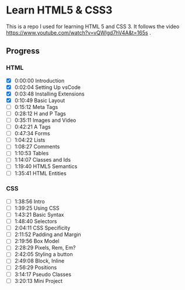 # Learn HTML5 & CSS3

This is a repo I used for learning HTML 5 and CSS 3. It follows the video https://www.youtube.com/watch?v=vQWlgd7hV4A&t=165s .

## Progress

### HTML
- [x] 0:00:00  Introduction
- [x] 0:02:04  Setting Up vsCode
- [x] 0:03:48  Installing Extensions
- [x] 0:10:49  Basic Layout
- [ ] 0:15:12  Meta Tags
- [ ] 0:28:12  H and P Tags
- [ ] 0:35:11  Images and Video
- [ ] 0:42:21  A Tags
- [ ] 0:47:34  Forms
- [ ] 1:04:22  Lists
- [ ] 1:08:27  Comments
- [ ] 1:10:53  Tables
- [ ] 1:14:07  Classes and Ids
- [ ] 1:19:40  HTML5 Semantics
- [ ] 1:35:41  HTML Entities

### CSS
- [ ] 1:38:56 Intro
- [ ] 1:39:25 Using CSS
- [ ] 1:43:21 Basic Syntax
- [ ] 1:48:40 Selectors
- [ ] 2:04:11 CSS Specificity
- [ ] 2:11:52 Padding and Margin
- [ ] 2:19:56 Box Model
- [ ] 2:28:29 Pixels, Rem, Em?
- [ ] 2:42:05 Styling a button
- [ ] 2:49:08 Block, Inline
- [ ] 2:56:29 Positions
- [ ] 3:14:17 Pseudo Classes
- [ ] 3:20:13 Mini Project